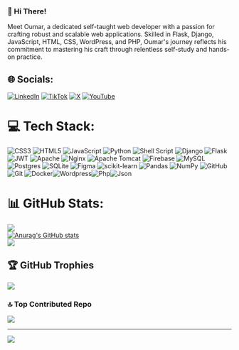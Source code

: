 ### 👋 Hi There!

Meet Oumar, a dedicated self-taught web developer with a passion for crafting robust and scalable web applications. Skilled in Flask, Django, JavaScript, HTML, CSS, WordPress, and PHP, Oumar's journey reflects his commitment to mastering his craft through relentless self-study and hands-on practice.

## 🌐 Socials:
 [![LinkedIn](https://img.shields.io/badge/LinkedIn-%230077B5.svg?logo=linkedin&logoColor=white)](https://linkedin.com/in/oumar-khaine) [![TikTok](https://img.shields.io/badge/TikTok-%23000000.svg?logo=TikTok&logoColor=white)](https://tiktok.com/@Oumar5aine) [![X](https://img.shields.io/badge/X-black.svg?logo=X&logoColor=white)](https://x.com/Oumar-Khaine ) [![YouTube](https://img.shields.io/badge/YouTube-%23FF0000.svg?logo=YouTube&logoColor=white)](https://youtube.com/@oumar-khaine) 

# 💻 Tech Stack:
![CSS3](https://img.shields.io/badge/css3-%231572B6.svg?style=for-the-badge&logo=css3&logoColor=white) ![HTML5](https://img.shields.io/badge/html5-%23E34F26.svg?style=for-the-badge&logo=html5&logoColor=white) ![JavaScript](https://img.shields.io/badge/javascript-%23323330.svg?style=for-the-badge&logo=javascript&logoColor=%23F7DF1E) ![Python](https://img.shields.io/badge/python-3670A0?style=for-the-badge&logo=python&logoColor=ffdd54) ![Shell Script](https://img.shields.io/badge/shell_script-%23121011.svg?style=for-the-badge&logo=gnu-bash&logoColor=white) ![Django](https://img.shields.io/badge/django-%23092E20.svg?style=for-the-badge&logo=django&logoColor=white) ![Flask](https://img.shields.io/badge/flask-%23000.svg?style=for-the-badge&logo=flask&logoColor=white) ![JWT](https://img.shields.io/badge/JWT-black?style=for-the-badge&logo=JSON%20web%20tokens) ![Apache](https://img.shields.io/badge/apache-%23D42029.svg?style=for-the-badge&logo=apache&logoColor=white) ![Nginx](https://img.shields.io/badge/nginx-%23009639.svg?style=for-the-badge&logo=nginx&logoColor=white) ![Apache Tomcat](https://img.shields.io/badge/apache%20tomcat-%23F8DC75.svg?style=for-the-badge&logo=apache-tomcat&logoColor=black) ![Firebase](https://img.shields.io/badge/firebase-a08021?style=for-the-badge&logo=firebase&logoColor=ffcd34) ![MySQL](https://img.shields.io/badge/mysql-4479A1.svg?style=for-the-badge&logo=mysql&logoColor=white) ![Postgres](https://img.shields.io/badge/postgres-%23316192.svg?style=for-the-badge&logo=postgresql&logoColor=white) ![SQLite](https://img.shields.io/badge/sqlite-%2307405e.svg?style=for-the-badge&logo=sqlite&logoColor=white) ![Figma](https://img.shields.io/badge/figma-%23F24E1E.svg?style=for-the-badge&logo=figma&logoColor=white) ![scikit-learn](https://img.shields.io/badge/scikit--learn-%23F7931E.svg?style=for-the-badge&logo=scikit-learn&logoColor=white) ![Pandas](https://img.shields.io/badge/pandas-%23150458.svg?style=for-the-badge&logo=pandas&logoColor=white) ![NumPy](https://img.shields.io/badge/numpy-%23013243.svg?style=for-the-badge&logo=numpy&logoColor=white) ![GitHub](https://img.shields.io/badge/github-%23121011.svg?style=for-the-badge&logo=github&logoColor=white) ![Git](https://img.shields.io/badge/git-%23F05033.svg?style=for-the-badge&logo=git&logoColor=white) ![Docker](https://img.shields.io/badge/docker-%230db7ed.svg?style=for-the-badge&logo=docker&logoColor=white)![Wordpress](https://img.shields.io/badge/Wordpress-21759B?style=for-the-badge&logo=wordpress&logoColor=white)![Php](https://img.shields.io/badge/PHP-777BB4?style=for-the-badge&logo=php&logoColor=white)![Json](https://img.shields.io/badge/json-5E5C5C?style=for-the-badge&logo=json&logoColor=white)
# 📊 GitHub Stats:
![](https://github-readme-streak-stats.herokuapp.com/?user=oumarkhaine&theme=dark&hide_border=false)<br/>
[![Anurag's GitHub stats](https://github-readme-stats.vercel.app/api?username=oumarkhaine&show_icons=true&show_icons=true&theme=radical)](https://github.com/anuraghazra/github-readme-stats)</br>
![](https://github-readme-stats.vercel.app/api/top-langs/?username=oumarkhaine&theme=dark&hide_border=false&include_all_commits=false&count_private=false&layout=compact)

## 🏆 GitHub Trophies
![](https://github-profile-trophy.vercel.app/?username=oumarkhaine&theme=radical&no-frame=false&no-bg=true&margin-w=4)


### 🔝 Top Contributed Repo
![](https://github-contributor-stats.vercel.app/api?username=oumarkhaine&limit=5&theme=radical&combine_all_yearly_contributions=true)

---
[![](https://visitcount.itsvg.in/api?id=oumarkhaine&icon=0&color=0)](https://visitcount.itsvg.in)

<!-- Proudly created with GPRM ( https://gprm.itsvg.in ) -->
